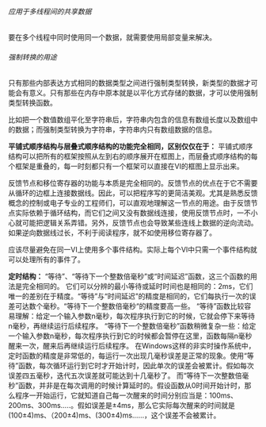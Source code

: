 ###### 应用于多线程间的共享数据

要在多个线程中同时使用同一个数据，就需要使用局部变量来解决。

###### 强制转换的用途

只有那些内部表达方式相同的数据类型之间进行强制类型转换，新类型的数据才可能会有意义。只有那些在内存中原本就是以平化方式存储的数据，才可以使用强制类型转换函数。

比如把一个数值数组平化至字符串后，字符串内包含的信息有数组长度以及数组中的数据；而强制类型转换为字符串，字符串内只有数组数据的信息。

**平铺式顺序结构与层叠式顺序结构的功能完全相同，区别仅仅在于：** 平铺式顺序结构可以把所有的框架按照从左到右的顺序展开在框图上，而层叠式顺序结构的每个框架是重叠的，每一时刻都只有一个框架可以直接在VI的框图上显示出来。

反馈节点和移位寄存器的功能与本质是完全相同的。反馈节点的优点在于它不需要从循环的边框上连接数据线。因此，可以把程序写的更简洁美观。尤其是熟悉反馈概念的控制或电子专业的工程师们，可以直观地理解这一节点的用途。由于反馈节点实际依赖于循环结构，而它们之间又没有数据线连接，使用反馈节点时，一不小心就可能把逻辑关系弄错。另外，反馈节点也会导致某些连线上数据的逆向流动。如果逆向数据线过长，不利于阅读程序，就不如使用移位寄存器了。

应该尽量避免在同一VI上使用多个事件结构。实际上每个VI中只需一个事件结构就可以处理所有的事件了。

**定时结构：** 
“等待”、“等待下一个整数倍毫秒”或“时间延迟”函数，这三个函数的用法是完全相同的。
它们可以分辨的最小等待或延时时间也是相同的：2ms，它们唯一的差别在于精度。“等待”与“时间延迟”的精度是相同的，它们每执行一次的误差可达数个毫秒。“等待下一个整数倍毫秒“的精度要高一些。
“等待”函数比较容易理解：给定一个输入参数n毫秒，每次程序执行到它的时候，它就会停下来等待n毫秒，再继续运行后续程序。
“等待下一个整数倍毫秒”函数稍微复杂一些：给定一个输入参数n毫秒，每次程序执行到它的时候都会暂停在这里，函数每隔n毫秒醒来一次，醒来后再继续运行后续程序。
在Windows这样的非实时操作系统中，定时函数的精度是非常低的，每运行一次出现几毫秒误差是正常的现象。使用“等待”函数，每次循环运行到它时才开始计时，因此单次的误差会被累计。假如每次误差四五毫秒，迭代五次误差就可能达到十几毫秒了。
而“等待下一次整数倍毫秒”函数，并非是在每次调用的时候计算延时的。假设函数从0时间开始计时，那么程序一开始运行，它就知道自己每一次醒来的时间分别应当是：100ms、200ms、300ms…..。假如误差是±4ms，那么它实际每次醒来的时间就是(100±4)ms、（200±4)ms、(300±4)ms……，这个误差不会被累计。

